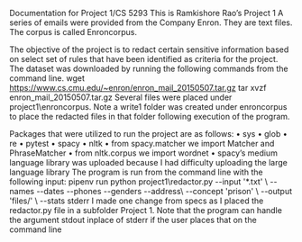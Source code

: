 Documentation for Project 1/CS 5293
This is Ramkishore Rao’s Project 1
A series of emails were provided from the Company Enron.  They are text files.  The corpus is called Enroncorpus.

The objective of the project is to redact certain sensitive information based on select set of rules that have been identified as criteria for the project.  
The dataset was downloaded by running the following commands from the command line.
wget https://www.cs.cmu.edu/~enron/enron_mail_20150507.tar.gz tar xvzf enron_mail_20150507.tar.gz
Several files were placed under project1\enroncorpus.  Note a write1 folder was created under enroncorpus to place the 
redacted files in that folder following execution of the program.

Packages that were utilized to run the project are as follows:
•	sys
•	glob
•	re
•	pytest
•	spacy
•	nltk
•	from spacy.matcher we import Matcher and PhraseMatcher
•	from nltk.corpus we import wordnet
•	spacy’s medium language library was uploaded because I had difficulty uploading the large language library
The program is run from the command line with the following input:
pipenv run python project1\redactor.py --input '*.txt' \ 
                    --names --dates --phones --genders --address\ 
                    --concept 'prison' \ 
                    --output 'files/' \ 
                    --stats stderr
I made one change from specs as I placed the redactor.py file in a subfolder Project 1.
Note that the program can handle the argument stdout inplace of stderr if the user places that on the command line

